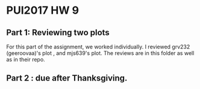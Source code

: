# PUI2017 HW 9

## Part 1: Reviewing two plots

For this part of the assignment, we worked individually. I reviewed grv232 (geeroovaa)'s plot , and mjs639's plot. 
The reviews are in this folder as well as in their repo.

## Part 2 : due after Thanksgiving.
